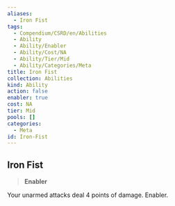 ```yaml
---
aliases:
  - Iron Fist
tags:
  - Compendium/CSRD/en/Abilities
  - Ability
  - Ability/Enabler
  - Ability/Cost/NA
  - Ability/Tier/Mid
  - Ability/Categories/Meta
title: Iron Fist
collection: Abilities
kind: Ability
action: false
enabler: true
cost: NA
tier: Mid
pools: []
categories:
  - Meta
id: Iron-Fist
---
```

## Iron Fist    
>**Enabler**  
    
Your unarmed attacks deal 4 points of damage. Enabler.
